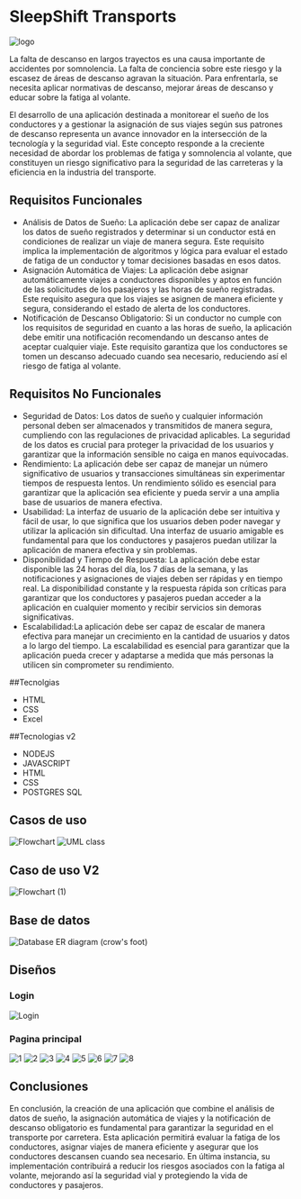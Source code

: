 
# SleepShift Transports

![logo](https://github.com/CarlosCorralesY/Construccion_SleepShift_Transports/assets/90006714/6798ac6f-e8b4-42f4-a5df-3a5c5fe6d3f9)


La falta de descanso en largos trayectos es una causa importante de accidentes por somnolencia. La falta de conciencia sobre este riesgo y la escasez de áreas de descanso agravan la situación. Para enfrentarla, se necesita aplicar normativas de descanso, mejorar áreas de descanso y educar sobre la fatiga al volante.

El desarrollo de una aplicación destinada a monitorear el sueño de los conductores y a gestionar la asignación de sus viajes según sus patrones de descanso representa un avance innovador en la intersección de la tecnología y la seguridad vial. Este concepto responde a la creciente necesidad de abordar los problemas de fatiga y somnolencia al volante, que constituyen un riesgo significativo para la seguridad de las carreteras y la eficiencia en la industria del transporte.

## Requisitos Funcionales
- Análisis de Datos de Sueño: La aplicación debe ser capaz de analizar los datos de sueño registrados y determinar si un conductor está en condiciones de realizar un viaje de manera segura. Este requisito implica la implementación de algoritmos y lógica para evaluar el estado de fatiga de un conductor y tomar decisiones basadas en esos datos.
- Asignación Automática de Viajes: La aplicación debe asignar automáticamente viajes a conductores disponibles y aptos en función de las solicitudes de los pasajeros y las horas de sueño registradas. Este requisito asegura que los viajes se asignen de manera eficiente y segura, considerando el estado de alerta de los conductores.
- Notificación de Descanso Obligatorio: Si un conductor no cumple con los requisitos de seguridad en cuanto a las horas de sueño, la aplicación debe emitir una notificación recomendando un descanso antes de aceptar cualquier viaje. Este requisito garantiza que los conductores se tomen un descanso adecuado cuando sea necesario, reduciendo así el riesgo de fatiga al volante.

## Requisitos No Funcionales
- Seguridad de Datos: Los datos de sueño y cualquier información personal deben ser almacenados y transmitidos de manera segura, cumpliendo con las regulaciones de privacidad aplicables. La seguridad de los datos es crucial para proteger la privacidad de los usuarios y garantizar que la información sensible no caiga en manos equivocadas.
- Rendimiento:  La aplicación debe ser capaz de manejar un número significativo de usuarios y transacciones simultáneas sin experimentar tiempos de respuesta lentos. Un rendimiento sólido es esencial para garantizar que la aplicación sea eficiente y pueda servir a una amplia base de usuarios de manera efectiva.
- Usabilidad: La interfaz de usuario de la aplicación debe ser intuitiva y fácil de usar, lo que significa que los usuarios deben poder navegar y utilizar la aplicación sin dificultad. Una interfaz de usuario amigable es fundamental para que los conductores y pasajeros puedan utilizar la aplicación de manera efectiva y sin problemas.
- Disponibilidad y Tiempo de Respuesta: La aplicación debe estar disponible las 24 horas del día, los 7 días de la semana, y las notificaciones y asignaciones de viajes deben ser rápidas y en tiempo real. La disponibilidad constante y la respuesta rápida son críticas para garantizar que los conductores y pasajeros puedan acceder a la aplicación en cualquier momento y recibir servicios sin demoras significativas.
- Escalabilidad:La aplicación debe ser capaz de escalar de manera efectiva para manejar un crecimiento en la cantidad de usuarios y datos a lo largo del tiempo. La escalabilidad es esencial para garantizar que la aplicación pueda crecer y adaptarse a medida que más personas la utilicen sin comprometer su rendimiento.

##Tecnolgias 
- HTML
- CSS
- Excel

##Tecnologias v2
- NODEJS
- JAVASCRIPT
- HTML
- CSS
- POSTGRES SQL
## Casos de uso

![Flowchart](https://github.com/CarlosCorralesY/Construccion_SleepShift_Transports/assets/90006714/f4090471-c1f8-4af9-852d-d9c63edd4543)
![UML class](https://github.com/CarlosCorralesY/Construccion_SleepShift_Transports/assets/90006714/db8a8f36-b97f-4ed3-b2a1-8192bf88400a)

## Caso de uso V2
![Flowchart (1)](https://github.com/CarlosCorralesY/Construccion_SleepShift_Transports/assets/90006714/fd2fefaa-b194-435c-8d5d-174986c0284e)

## Base de datos
![Database ER diagram (crow's foot)](https://github.com/CarlosCorralesY/Construccion_SleepShift_Transports/assets/90006714/ebde20df-00a5-4379-a749-c977925c2a3f)

## Diseños
### Login

![Login](https://github.com/CarlosCorralesY/Construccion_SleepShift_Transports/assets/90006714/ff5f22af-e5a9-4621-b4fa-d002ad720bbd)

### Pagina principal
![1](https://github.com/CarlosCorralesY/Construccion_SleepShift_Transports/assets/90006714/3e45a25a-729a-44fd-befc-2df5c0d53507)
![2](https://github.com/CarlosCorralesY/Construccion_SleepShift_Transports/assets/90006714/5ea233e0-7962-4256-b017-26ae039d99ff)
![3](https://github.com/CarlosCorralesY/Construccion_SleepShift_Transports/assets/90006714/07910471-7497-480d-b276-44ce62320855)
![4](https://github.com/CarlosCorralesY/Construccion_SleepShift_Transports/assets/90006714/78d4d300-1557-4239-8010-8d76be631267)
![5](https://github.com/CarlosCorralesY/Construccion_SleepShift_Transports/assets/90006714/ee2ac412-93d8-4897-96cc-ba957d54f2c5)
![6](https://github.com/CarlosCorralesY/Construccion_SleepShift_Transports/assets/90006714/1f1b1c73-4372-4528-a45b-09dd0a289b77)
![7](https://github.com/CarlosCorralesY/Construccion_SleepShift_Transports/assets/90006714/d4939648-e523-46fe-9e53-768964ab1dba)
![8](https://github.com/CarlosCorralesY/Construccion_SleepShift_Transports/assets/90006714/8e2ea01d-30c4-4ef5-b1b9-085ddc90a451)

## Conclusiones

En conclusión, la creación de una aplicación que combine el análisis de datos de sueño, la asignación automática de viajes y la notificación de descanso obligatorio es fundamental para garantizar la seguridad en el transporte por carretera. Esta aplicación permitirá evaluar la fatiga de los conductores, asignar viajes de manera eficiente y asegurar que los conductores descansen cuando sea necesario. En última instancia, su implementación contribuirá a reducir los riesgos asociados con la fatiga al volante, mejorando así la seguridad vial y protegiendo la vida de conductores y pasajeros.
